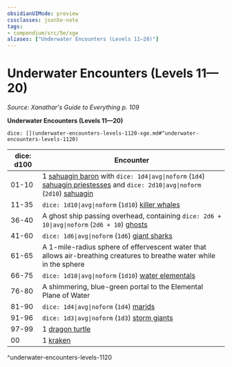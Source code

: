 ```yaml
---
obsidianUIMode: preview
cssclasses: json5e-note
tags:
- compendium/src/5e/xge
aliases: ["Underwater Encounters (Levels 11—20)"]
---
```

# Underwater Encounters (Levels 11—20)
*Source: Xanathar's Guide to Everything p. 109* 

**Underwater Encounters (Levels 11—20)**

`dice: [](underwater-encounters-levels-1120-xge.md#^underwater-encounters-levels-1120)`

| dice: d100 | Encounter |
|------------|-----------|
| 01-10 | 1 [sahuagin baron](/3-Mechanics/CLI/bestiary/humanoid/sahuagin-baron.md) with `dice: 1d4\|avg\|noform` (`1d4`) [sahuagin priestesses](/3-Mechanics/CLI/bestiary/humanoid/sahuagin-priestess.md) and `dice: 2d10\|avg\|noform` (`2d10`) [sahuagin](/3-Mechanics/CLI/bestiary/humanoid/sahuagin.md) |
| 11-35 | `dice: 1d10\|avg\|noform` (`1d10`) [killer whales](/3-Mechanics/CLI/bestiary/beast/killer-whale.md) |
| 36-40 | A ghost ship passing overhead, containing `dice: 2d6 + 10\|avg\|noform` (`2d6 + 10`) [ghosts](/3-Mechanics/CLI/bestiary/undead/ghost.md) |
| 41-60 | `dice: 1d6\|avg\|noform` (`1d6`) [giant sharks](/3-Mechanics/CLI/bestiary/beast/giant-shark.md) |
| 61-65 | A 1-mile-radius sphere of effervescent water that allows air-breathing creatures to breathe water while in the sphere |
| 66-75 | `dice: 1d10\|avg\|noform` (`1d10`) [water elementals](/3-Mechanics/CLI/bestiary/elemental/water-elemental.md) |
| 76-80 | A shimmering, blue-green portal to the Elemental Plane of Water |
| 81-90 | `dice: 1d4\|avg\|noform` (`1d4`) [marids](/3-Mechanics/CLI/bestiary/elemental/marid.md) |
| 91-96 | `dice: 1d3\|avg\|noform` (`1d3`) [storm giants](/3-Mechanics/CLI/bestiary/giant/storm-giant.md) |
| 97-99 | 1 [dragon turtle](/3-Mechanics/CLI/bestiary/dragon/dragon-turtle.md) |
| 00 | 1 [kraken](/3-Mechanics/CLI/bestiary/monstrosity/kraken.md) |
^underwater-encounters-levels-1120